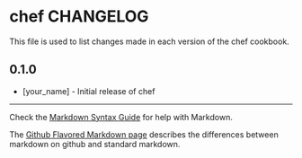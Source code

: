chef CHANGELOG
==============

This file is used to list changes made in each version of the chef cookbook.

0.1.0
-----
- [your_name] - Initial release of chef

- - -
Check the [Markdown Syntax Guide](http://daringfireball.net/projects/markdown/syntax) for help with Markdown.

The [Github Flavored Markdown page](http://github.github.com/github-flavored-markdown/) describes the differences between markdown on github and standard markdown.
